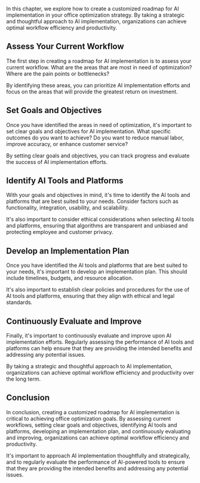 
In this chapter, we explore how to create a customized roadmap for AI implementation in your office optimization strategy. By taking a strategic and thoughtful approach to AI implementation, organizations can achieve optimal workflow efficiency and productivity.

Assess Your Current Workflow
----------------------------

The first step in creating a roadmap for AI implementation is to assess your current workflow. What are the areas that are most in need of optimization? Where are the pain points or bottlenecks?

By identifying these areas, you can prioritize AI implementation efforts and focus on the areas that will provide the greatest return on investment.

Set Goals and Objectives
------------------------

Once you have identified the areas in need of optimization, it's important to set clear goals and objectives for AI implementation. What specific outcomes do you want to achieve? Do you want to reduce manual labor, improve accuracy, or enhance customer service?

By setting clear goals and objectives, you can track progress and evaluate the success of AI implementation efforts.

Identify AI Tools and Platforms
-------------------------------

With your goals and objectives in mind, it's time to identify the AI tools and platforms that are best suited to your needs. Consider factors such as functionality, integration, usability, and scalability.

It's also important to consider ethical considerations when selecting AI tools and platforms, ensuring that algorithms are transparent and unbiased and protecting employee and customer privacy.

Develop an Implementation Plan
------------------------------

Once you have identified the AI tools and platforms that are best suited to your needs, it's important to develop an implementation plan. This should include timelines, budgets, and resource allocation.

It's also important to establish clear policies and procedures for the use of AI tools and platforms, ensuring that they align with ethical and legal standards.

Continuously Evaluate and Improve
---------------------------------

Finally, it's important to continuously evaluate and improve upon AI implementation efforts. Regularly assessing the performance of AI tools and platforms can help ensure that they are providing the intended benefits and addressing any potential issues.

By taking a strategic and thoughtful approach to AI implementation, organizations can achieve optimal workflow efficiency and productivity over the long term.

Conclusion
----------

In conclusion, creating a customized roadmap for AI implementation is critical to achieving office optimization goals. By assessing current workflows, setting clear goals and objectives, identifying AI tools and platforms, developing an implementation plan, and continuously evaluating and improving, organizations can achieve optimal workflow efficiency and productivity.

It's important to approach AI implementation thoughtfully and strategically, and to regularly evaluate the performance of AI-powered tools to ensure that they are providing the intended benefits and addressing any potential issues.
